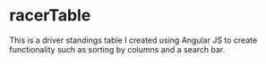 # racerTable

This is a driver standings table I created using Angular JS to create functionality such as sorting by columns and a search bar.
